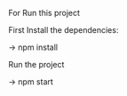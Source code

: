 For Run this project

First Install the dependencies:

-> npm install


Run the project 

-> npm start




